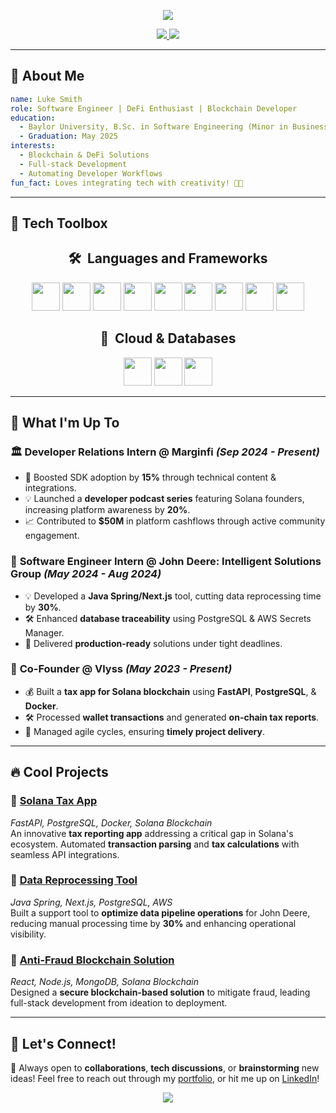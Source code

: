 <p align="center">
  <img src="https://capsule-render.vercel.app/api?text=Hey%20there!%20I%27m%20Luke%20Smith&animation=fadeIn&type=waving&color=gradient&height=150"/>
</p>

<p align="center">
  <a href="https://lukesmith25.github.io/PortfolioWebsite/">
    <img src="https://img.shields.io/badge/Portfolio-Visit%20Now-blue?style=for-the-badge"/>
  </a>
  <a href="https://linkedin.com">
    <img src="https://img.shields.io/badge/LinkedIn-Connect%20with%20me-blue?style=for-the-badge&logo=linkedin"/>
  </a>
</p>

---

## 🚀 **About Me**

```yaml
name: Luke Smith
role: Software Engineer | DeFi Enthusiast | Blockchain Developer
education:
  - Baylor University, B.Sc. in Software Engineering (Minor in Business Admin)
  - Graduation: May 2025
interests:
  - Blockchain & DeFi Solutions
  - Full-stack Development
  - Automating Developer Workflows
fun_fact: Loves integrating tech with creativity! 🎨🎵
```

---

## 🧠 **Tech Toolbox**

<h2 align="center">🛠️ &nbsp;Languages and Frameworks</h2>
<p align="center">
  <img src="https://cdn.jsdelivr.net/gh/devicons/devicon/icons/java/java-original.svg" width="45" height="45"/>
  <img src="https://cdn.jsdelivr.net/gh/devicons/devicon/icons/cplusplus/cplusplus-original.svg" width="45" height="45"/>
  <img src="https://cdn.jsdelivr.net/gh/devicons/devicon/icons/javascript/javascript-original.svg" width="45" height="45"/>
  <img src="https://cdn.jsdelivr.net/gh/devicons/devicon/icons/python/python-original.svg" width="45" height="45"/>
  <img src="https://cdn.jsdelivr.net/gh/devicons/devicon/icons/typescript/typescript-original.svg" width="45" height="45"/>
  <img src="https://cdn.jsdelivr.net/gh/devicons/devicon/icons/react/react-original.svg" width="45" height="45"/>
  <img src="https://cdn.jsdelivr.net/gh/devicons/devicon/icons/nextjs/nextjs-original.svg" width="45" height="45"/>
  <img src="https://cdn.jsdelivr.net/gh/devicons/devicon/icons/fastapi/fastapi-original.svg" width="45" height="45"/>
  <img src="https://cdn.jsdelivr.net/gh/devicons/devicon/icons/docker/docker-original.svg" width="45" height="45"/>
</p>

<h2 align="center">📁 &nbsp;Cloud & Databases</h2>
<p align="center">
  <img src="https://cdn.jsdelivr.net/gh/devicons/devicon/icons/amazonwebservices/amazonwebservices-original.svg" width="45" height="45"/>
  <img src="https://cdn.jsdelivr.net/gh/devicons/devicon/icons/postgresql/postgresql-original.svg" width="45" height="45"/>
  <img src="https://cdn.jsdelivr.net/gh/devicons/devicon/icons/mongodb/mongodb-original.svg" width="45" height="45"/>
</p>

---

## 🌟 **What I'm Up To**

### 🏛️ **Developer Relations Intern @ Marginfi** *(Sep 2024 - Present)*  
- 🔄 Boosted SDK adoption by **15%** through technical content & integrations.
- 💡 Launched a **developer podcast series** featuring Solana founders, increasing platform awareness by **20%**.
- 📈 Contributed to **$50M** in platform cashflows through active community engagement.

### 🌿 **Software Engineer Intern @ John Deere: Intelligent Solutions Group** *(May 2024 - Aug 2024)*  
- 💡 Developed a **Java Spring/Next.js** tool, cutting data reprocessing time by **30%**.
- 🛠️ Enhanced **database traceability** using PostgreSQL & AWS Secrets Manager.
- 🚀 Delivered **production-ready** solutions under tight deadlines.

### 💼 **Co-Founder @ Vlyss** *(May 2023 - Present)*  
- 💰 Built a **tax app for Solana blockchain** using **FastAPI**, **PostgreSQL**, & **Docker**.
- 🛠️ Processed **wallet transactions** and generated **on-chain tax reports**.
- 📅 Managed agile cycles, ensuring **timely project delivery**.

---

## 🔥 **Cool Projects**

### 🔹 **[Solana Tax App](https://github.com)**  
*FastAPI, PostgreSQL, Docker, Solana Blockchain*  
An innovative **tax reporting app** addressing a critical gap in Solana's ecosystem. Automated **transaction parsing** and **tax calculations** with seamless API integrations.

### 🔹 **[Data Reprocessing Tool](https://github.com)**  
*Java Spring, Next.js, PostgreSQL, AWS*  
Built a support tool to **optimize data pipeline operations** for John Deere, reducing manual processing time by **30%** and enhancing operational visibility.

### 🔹 **[Anti-Fraud Blockchain Solution](https://github.com)**  
*React, Node.js, MongoDB, Solana Blockchain*  
Designed a **secure blockchain-based solution** to mitigate fraud, leading full-stack development from ideation to deployment.

---

## 🤝 **Let's Connect!**

📢 Always open to **collaborations**, **tech discussions**, or **brainstorming** new ideas! Feel free to reach out through my [portfolio](https://lukesmith25.github.io/PortfolioWebsite/), or hit me up on [LinkedIn](https://linkedin.com)!

<p align="center">
  <img src="https://capsule-render.vercel.app/api?text=Thanks%20for%20Stopping%20By!%20%F0%9F%9A%80&animation=fadeIn&type=waving&color=gradient&height=150"/>
</p>

